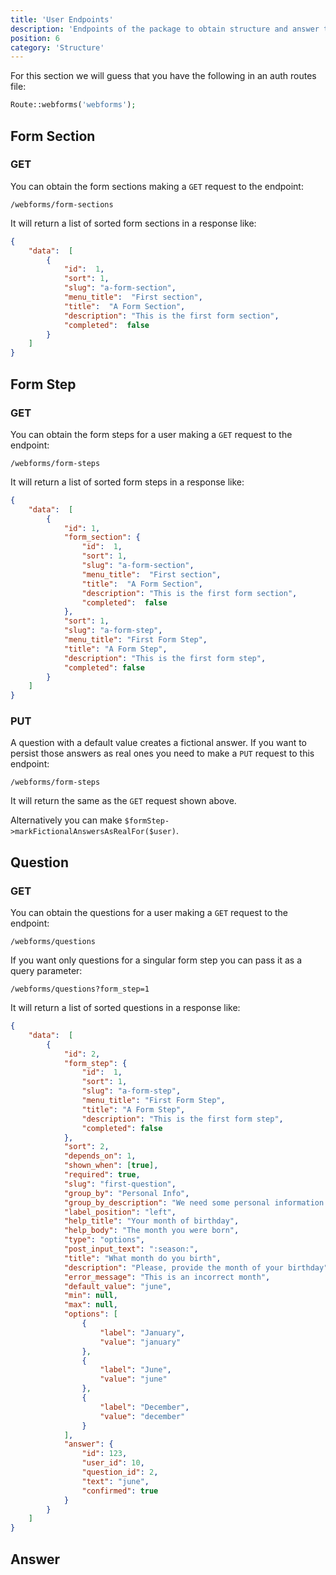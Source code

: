 ```yaml
---
title: 'User Endpoints'
description: 'Endpoints of the package to obtain structure and answer the questions'
position: 6
category: 'Structure'
---
```


For this section we will guess that you have the following in an auth routes file:

```php
Route::webforms('webforms');
```

## Form Section

### GET

You can obtain the form sections making a `GET` request to the endpoint:

`/webforms/form-sections`

It will return a list of sorted form sections in a response like:

```json
{
    "data":  [
        {
            "id":  1,
            "sort": 1,
            "slug": "a-form-section",                
            "menu_title":  "First section",
            "title":  "A Form Section",
            "description": "This is the first form section",
            "completed":  false
        }
    ]
}
```

## Form Step

### GET

You can obtain the form steps for a user making a `GET` request to the endpoint:

`/webforms/form-steps`

It will return a list of sorted form steps in a response like:

```json
{
    "data":  [
        {
            "id": 1,
            "form_section": {
                "id":  1,
                "sort": 1,
                "slug": "a-form-section",
                "menu_title":  "First section",
                "title":  "A Form Section",
                "description": "This is the first form section",
                "completed":  false
            },
            "sort": 1,
            "slug": "a-form-step",
            "menu_title": "First Form Step",
            "title": "A Form Step",
            "description": "This is the first form step",
            "completed": false
        }
    ]
}
```

### PUT

A question with a default value creates a fictional answer. If you want to persist those answers as real ones you need to make a `PUT` request to this endpoint:

`/webforms/form-steps`

It will return the same as the `GET` request shown above.

Alternatively you can make `$formStep->markFictionalAnswersAsRealFor($user)`.

## Question

### GET

You can obtain the questions for a user making a `GET` request to the endpoint:

`/webforms/questions`

If you want only questions for a singular form step you can pass it as a query parameter:

`/webforms/questions?form_step=1`

It will return a list of sorted questions in a response like:

```json
{
    "data":  [
        {
            "id": 2,
            "form_step": {
                "id":  1,
                "sort": 1,
                "slug": "a-form-step",
                "menu_title": "First Form Step",
                "title": "A Form Step",
                "description": "This is the first form step",
                "completed": false
            },
            "sort": 2,
            "depends_on": 1,
            "shown_when": [true],
            "required": true,
            "slug": "first-question",
            "group_by": "Personal Info",
            "group_by_description": "We need some personal information from you",
            "label_position": "left",
            "help_title": "Your month of birthday",
            "help_body": "The month you were born",
            "type": "options",
            "post_input_text": ":season:",
            "title": "What month do you birth",
            "description": "Please, provide the month of your birthday",
            "error_message": "This is an incorrect month",
            "default_value": "june",
            "min": null,
            "max": null,
            "options": [
                {
                    "label": "January",
                    "value": "january"
                },
                {
                    "label": "June",
                    "value": "june"
                },
                {
                    "label": "December",
                    "value": "december"
                }
            ],
            "answer": {
                "id": 123,
                "user_id": 10,
                "question_id": 2,
                "text": "june",
                "confirmed": true
            }
        }
    ]
}
```

## Answer

